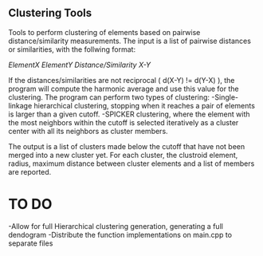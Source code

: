 ## Clustering Tools
Tools to perform clustering of elements based on pairwise distance/similarity measurements.
The input is a list of pairwise distances or similarities, with the follwing format:

*ElementX* *ElementY* *Distance/Similarity X-Y*

If the distances/similarities are not reciprocal ( d(X-Y) != d(Y-X) ), the program will compute
the harmonic average and use this value for the clustering. 
The program can perform two types of clustering:
-Single-linkage hierarchical clustering, stopping when it reaches a pair of
elements is larger than a given cutoff. 
-SPICKER clustering, where the element with the most neighbors within the cutoff is selected
iteratively as a cluster center with all its neighbors as cluster members.

The output is a list of clusters made below the cutoff that have not been merged into
a new cluster yet. For each cluster, the clustroid element, radius, maximum distance
between cluster elements and a list of members are reported.

# TO DO

-Allow for full Hierarchical clustering generation, generating a full dendogram
-Distribute the function implementations on main.cpp to separate files



